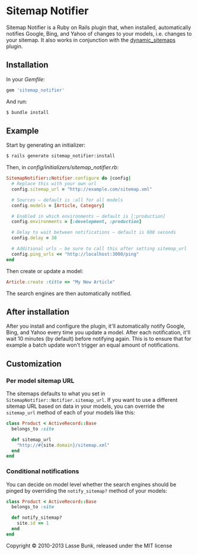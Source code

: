 Sitemap Notifier
================

Sitemap Notifier is a Ruby on Rails plugin that, when installed, automatically notifies Google, Bing, and Yahoo of changes to your models, i.e. changes to your sitemap. It also works in conjunction with the [dynamic_sitemaps](https://github.com/lassebunk/dynamic_sitemaps) plugin.

Installation
------------

In your *Gemfile*:

```ruby
gem 'sitemap_notifier'
```
  
And run:

```bash
$ bundle install
```

Example
-------

Start by generating an initializer:

```bash
$ rails generate sitemap_notifier:install
```

Then, in *config/initializers/sitemap_notifier.rb*:

```ruby
SitemapNotifier::Notifier.configure do |config|
  # Replace this with your own url
  config.sitemap_url = "http://example.com/sitemap.xml"

  # Sources – default is :all for all models
  config.models = [Article, Category]

  # Enabled in which environments – default is [:production]
  config.environments = [:development, :production]

  # Delay to wait between notifications – default is 600 seconds
  config.delay = 30

  # Additional urls – be sure to call this after setting sitemap_url
  config.ping_urls << "http://localhost:3000/ping"
end
```

Then create or update a model:

```ruby
Article.create :title => "My New Article"
```

The search engines are then automatically notified.

After installation
------------------

After you install and configure the plugin, it'll automatically notify Google, Bing, and Yahoo every time you update a model. After each notification, it'll wait 10 minutes (by default) before notifying again. This is to ensure that for example a batch update won't trigger an equal amount of notifications.

Customization
-------------

### Per model sitemap URL

The sitemaps defaults to what you set in `SitemapNotifier::Notifier.sitemap_url`. If you want to use a different sitemap URL based on data in your models, you can override the `sitemap_url` method of each of your models like this:

```ruby
class Product < ActiveRecord::Base
  belongs_to :site

  def sitemap_url
    "http://#{site.domain}/sitemap.xml"
  end
end
```

### Conditional notifications

You can decide on model level whether the search engines should be pinged by overriding the `notify_sitemap?` method of your models:

```ruby
class Product < ActiveRecord::Base
  belongs_to :site

  def notify_sitemap?
    site.id == 1
  end
end
```

Copyright &copy; 2010-2013 Lasse Bunk, released under the MIT license
